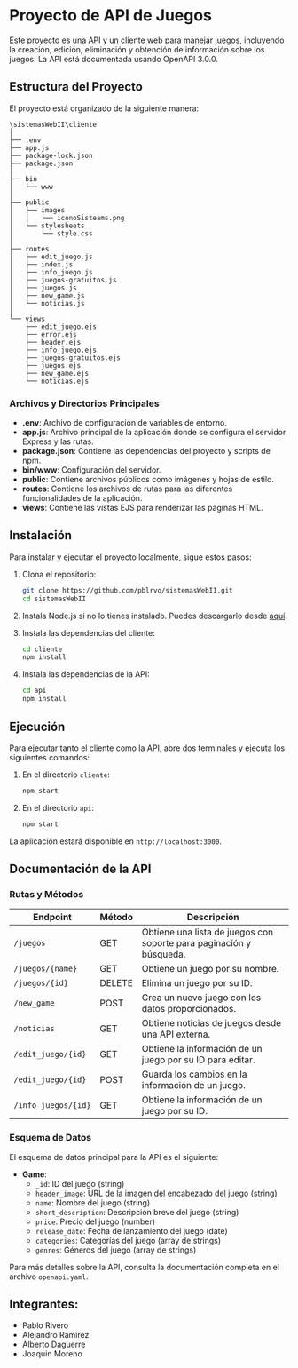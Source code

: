 # Proyecto de API de Juegos

Este proyecto es una API y un cliente web para manejar juegos, incluyendo la creación, edición, eliminación y obtención de información sobre los juegos. La API está documentada usando OpenAPI 3.0.0.

## Estructura del Proyecto

El proyecto está organizado de la siguiente manera:

```
\sistemasWebII\cliente
│
├── .env
├── app.js
├── package-lock.json
├── package.json
│
├── bin
│   └── www
│
├── public
│   ├── images
│   │   └── iconoSisteams.png
│   └── stylesheets
│       └── style.css
│
├── routes
│   ├── edit_juego.js
│   ├── index.js
│   ├── info_juego.js
│   ├── juegos-gratuitos.js
│   ├── juegos.js
│   ├── new_game.js
│   └── noticias.js
│
└── views
    ├── edit_juego.ejs
    ├── error.ejs
    ├── header.ejs
    ├── info_juego.ejs
    ├── juegos-gratuitos.ejs
    ├── juegos.ejs
    ├── new_game.ejs
    └── noticias.ejs
```

### Archivos y Directorios Principales

- **.env**: Archivo de configuración de variables de entorno.
- **app.js**: Archivo principal de la aplicación donde se configura el servidor Express y las rutas.
- **package.json**: Contiene las dependencias del proyecto y scripts de npm.
- **bin/www**: Configuración del servidor.
- **public**: Contiene archivos públicos como imágenes y hojas de estilo.
- **routes**: Contiene los archivos de rutas para las diferentes funcionalidades de la aplicación.
- **views**: Contiene las vistas EJS para renderizar las páginas HTML.

## Instalación

Para instalar y ejecutar el proyecto localmente, sigue estos pasos:

1. Clona el repositorio:

   ```bash
   git clone https://github.com/pblrvo/sistemasWebII.git
   cd sistemasWebII
   ```

2. Instala Node.js si no lo tienes instalado. Puedes descargarlo desde [aquí](https://nodejs.org/).

3. Instala las dependencias del cliente:

   ```bash
   cd cliente
   npm install
   ```

4. Instala las dependencias de la API:

   ```bash
   cd api
   npm install
   ```

## Ejecución

Para ejecutar tanto el cliente como la API, abre dos terminales y ejecuta los siguientes comandos:

1. En el directorio `cliente`:

   ```bash
   npm start
   ```

2. En el directorio `api`:

   ```bash
   npm start
   ```

La aplicación estará disponible en `http://localhost:3000`.

## Documentación de la API

### Rutas y Métodos

| Endpoint            | Método | Descripción                                                         |
| ------------------- | ------ | ------------------------------------------------------------------- |
| `/juegos`           | GET    | Obtiene una lista de juegos con soporte para paginación y búsqueda. |
| `/juegos/{name}`    | GET    | Obtiene un juego por su nombre.                                     |
| `/juegos/{id}`      | DELETE | Elimina un juego por su ID.                                         |
| `/new_game`         | POST   | Crea un nuevo juego con los datos proporcionados.                   |
| `/noticias`         | GET    | Obtiene noticias de juegos desde una API externa.                   |
| `/edit_juego/{id}`  | GET    | Obtiene la información de un juego por su ID para editar.           |
| `/edit_juego/{id}`  | POST   | Guarda los cambios en la información de un juego.                   |
| `/info_juegos/{id}` | GET    | Obtiene la información de un juego por su ID.                       |

### Esquema de Datos

El esquema de datos principal para la API es el siguiente:

- **Game**:
  - `_id`: ID del juego (string)
  - `header_image`: URL de la imagen del encabezado del juego (string)
  - `name`: Nombre del juego (string)
  - `short_description`: Descripción breve del juego (string)
  - `price`: Precio del juego (number)
  - `release_date`: Fecha de lanzamiento del juego (date)
  - `categories`: Categorías del juego (array de strings)
  - `genres`: Géneros del juego (array de strings)

Para más detalles sobre la API, consulta la documentación completa en el archivo `openapi.yaml`.

## Integrantes:

- Pablo Rivero
- Alejandro Ramirez
- Alberto Daguerre
- Joaquin Moreno
